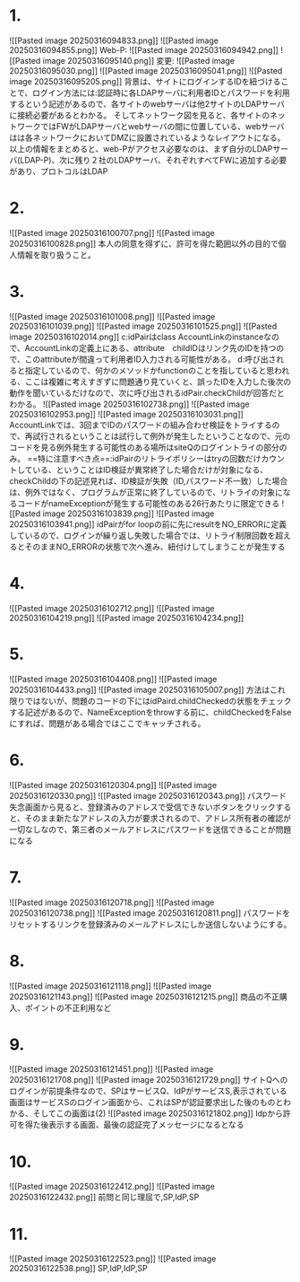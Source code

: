 # 1.
![[Pasted image 20250316094833.png]]
![[Pasted image 20250316094855.png]]
Web-P:
![[Pasted image 20250316094942.png]]
![[Pasted image 20250316095140.png]]
変更:
![[Pasted image 20250316095030.png]]
![[Pasted image 20250316095041.png]]
![[Pasted image 20250316095205.png]]
背景は、サイトにログインするIDを紐づけることで、ログイン方法には:認証時に各LDAPサーバに利用者IDとパスワードを利用するという記述があるので、各サイトのwebサーバは他2サイトのLDAPサーバに接続必要があるとわかる。
そしてネットワーク図を見ると、各サイトのネットワークではFWがLDAPサーバとwebサーバの間に位置している、webサーバはは各ネットワークにおいてDMZに設置されているようなレイアウトになる。
以上の情報をまとめると、web-Pがアクセス必要なのは、まず自分のLDAPサーバ(LDAP-P)、次に残り２社のLDAPサーバ、それぞれすべてFWに追加する必要があり、プロトコルはLDAP

# 2.
![[Pasted image 20250316100707.png]]
![[Pasted image 20250316100828.png]]
本人の同意を得ずに、許可を得た範囲以外の目的で個人情報を取り扱うこと。

# 3.
![[Pasted image 20250316101008.png]]
![[Pasted image 20250316101039.png]]
![[Pasted image 20250316101525.png]]
![[Pasted image 20250316102014.png]]
c:idPairはclass AccountLinkのinstanceなので、AccountLinkの定義上にある、attribute　childIDはリンク先のIDを持つので、このattributeが間違って利用者ID入力される可能性がある。
d:呼び出されると指定しているので、何かのメソッドかfunctionのことを指していると思われる、ここは複雑に考えすぎずに問題通り見ていくと、誤ったIDを入力した後次の動作を聞いているだけなので、次に呼び出されるidPair.checkChildが回答だとわかる。
![[Pasted image 20250316102738.png]]
![[Pasted image 20250316102953.png]]
![[Pasted image 20250316103031.png]]
AccountLinkでは、3回までIDのパスワードの組み合わせ検証をトライするので、再試行されるということは試行して例外が発生したということなので、元のコードを見る例外発生する可能性のある場所はsiteQのログイントライの部分のみ。
==特に注意すべき点==:idPairのリトライポリシーはtryの回数だけカウントしている、ということはID検証が異常終了した場合だけが対象になる、checkChildの下の記述見れば、ID検証が失敗（ID,パスワード不一致）した場合は、例外ではなく、プログラムが正常に終了しているので、リトライの対象になるコードがnameExceptionが発生する可能性のある26行あたりに限定できる
![[Pasted image 20250316103839.png]]
![[Pasted image 20250316103941.png]]
idPairがfor loopの前に先にresultをNO_ERRORに定義しているので、ログインが繰り返し失敗した場合では、リトライ制限回数を超えるとそのままNO_ERRORの状態で次へ進み、紐付けしてしまうことが発生する

# 4.
![[Pasted image 20250316102712.png]]
![[Pasted image 20250316104219.png]]
![[Pasted image 20250316104234.png]]

# 5.
![[Pasted image 20250316104408.png]]
![[Pasted image 20250316104433.png]]
![[Pasted image 20250316105007.png]]
方法はこれ限りではないが、問題のコードの下にはidPaird.childCheckedの状態をチェックする記述があるので、NameExceptionをthrowする前に、childCheckedをFalseにすれば、問題がある場合ではここでキャッチされる。

# 6.
![[Pasted image 20250316120304.png]]
![[Pasted image 20250316120330.png]]
![[Pasted image 20250316120343.png]]
パスワード失念画面から見ると、登録済みのアドレスで受信できないボタンをクリックすると、そのまま新たなアドレスの入力が要求されるので、アドレス所有者の確認が一切なしなので、第三者のメールアドレスにパスワードを送信できることが問題になる

# 7.
![[Pasted image 20250316120718.png]]
![[Pasted image 20250316120738.png]]
![[Pasted image 20250316120811.png]]
パスワードをリセットするリンクを登録済みのメールアドレスにしか送信しないようにする。

# 8.
![[Pasted image 20250316121118.png]]
![[Pasted image 20250316121143.png]]
![[Pasted image 20250316121215.png]]
商品の不正購入、ポイントの不正利用など

# 9.
![[Pasted image 20250316121451.png]]
![[Pasted image 20250316121708.png]]
![[Pasted image 20250316121729.png]]
サイトQへのログインが前提条件なので、SPはサービスQ、IdPがサービスS,表示されている画面はサービスSのログイン画面から、これはSPが認証要求出した後のものとわかる、そしてこの画面は(2)
![[Pasted image 20250316121802.png]]
Idpから許可を得た後表示する画面、最後の認証完了メッセージになるとなる

# 10.
![[Pasted image 20250316122412.png]]
![[Pasted image 20250316122432.png]]
前問と同じ理屈で,SP,IdP,SP

# 11.
![[Pasted image 20250316122523.png]]
![[Pasted image 20250316122538.png]]
SP,IdP,IdP,SP